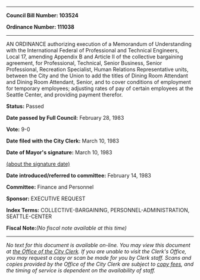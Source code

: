 

********

**Council Bill Number: 103524**
   
**Ordinance Number: 111038**
********

 AN ORDINANCE authorizing execution of a Memorandum of Understanding with the International Federal of Professional and Technical Engineers, Local 17, amending Appendix B and Article II of the collective bargaining agreement, for Professional, Technical, Senior Business, Senior Professional, Recreation Specialist, Human Relations Representative units, between the City and the Union to add the titles of Dining Room Attendant and Dining Room Attendant, Senior, and to cover conditions of employment for temporary employees; adjusting rates of pay of certain employees at the Seattle Center, and providing payment therefor.

**Status:** Passed
   
**Date passed by Full Council:** February 28, 1983
   
**Vote:** 9-0
   
**Date filed with the City Clerk:** March 10, 1983
   
**Date of Mayor's signature:** March 10, 1983
   
[(about the signature date)](/~public/approvaldate.htm)
   
   
   
**Date introduced/referred to committee:** February 14, 1983
   
**Committee:** Finance and Personnel
   
**Sponsor:** EXECUTIVE REQUEST
   
   
**Index Terms:** COLLECTIVE-BARGAINING, PERSONNEL-ADMINISTRATION, SEATTLE-CENTER

**Fiscal Note:**_(No fiscal note available at this time)_
********

_No text for this document is available on-line. You may view this document at [the Office of the City Clerk](http://www.seattle.gov/leg/clerk/contactUs.htm). If you are unable to visit the Clerk's Office, you may request a copy or scan be made for you by Clerk staff. Scans and copies provided by the Office of the City Clerk are subject to [copy fees](http://clerk.seattle.gov/~public/clerkfees.htm), and the timing of service is dependent on the availability of staff._

